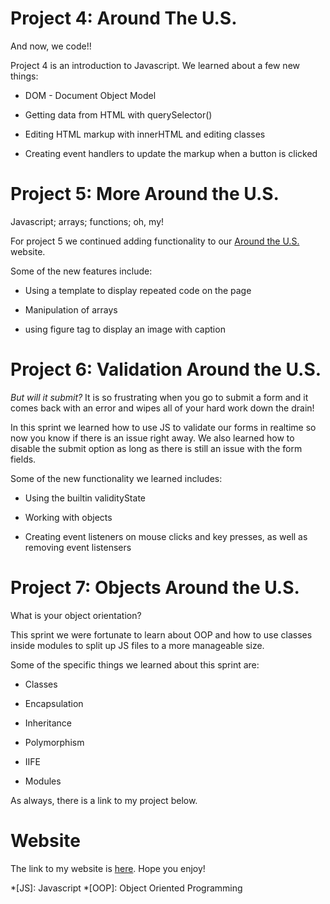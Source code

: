 # Project 4: Around The U.S.

And now, we code!!

Project 4 is an introduction to Javascript. We learned about a few new things:

* DOM - Document Object Model

* Getting data from HTML with querySelector()

* Editing HTML markup with innerHTML and editing classes

* Creating event handlers to update the markup when a button is clicked

# Project 5: More Around the U.S.

Javascript; arrays; functions; oh, my!

For project 5 we continued adding functionality to our [Around the U.S.](https://riz3npho3nix.github.io/web_project_4) website.

Some of the new features include:

* Using a template to display repeated code on the page

* Manipulation of arrays

* using figure tag to display an image with caption

# Project 6: Validation Around the U.S.

*But will it submit?* It is so frustrating when you go to submit a form and it comes back with an error and wipes all of your hard work down the drain!

In this sprint we learned how to use JS to validate our forms in realtime so now you know if there is an issue right away. We also learned how to disable the submit option as long as there is still an issue with the form fields.

Some of the new functionality we learned includes:

* Using the builtin validityState

* Working with objects

* Creating event listeners on mouse clicks and key presses, as well as removing event listensers

# Project 7: Objects Around the U.S.

What is your object orientation?

This sprint we were fortunate to learn about OOP and how to use classes inside modules to split up JS files to a more manageable size.

Some of the specific things we learned about this sprint are:

* Classes

* Encapsulation

* Inheritance

* Polymorphism

* IIFE 

* Modules

As always, there is a link to my project below.


# Website

The link to my website is [here](https://riz3npho3nix.github.io/web_project_4). Hope you enjoy!

*[JS]: Javascript
*[OOP]: Object Oriented Programming